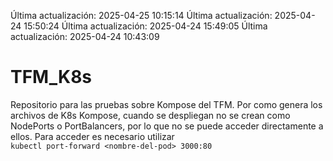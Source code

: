 Última actualización: 2025-04-25 10:15:14
Última actualización: 2025-04-24 15:50:24
Última actualización: 2025-04-24 15:49:05
Última actualización: 2025-04-24 10:43:09

# TFM_K8s
Repositorio para las pruebas sobre Kompose del TFM.
Por como genera los archivos de K8s Kompose, cuando se despliegan no se crean como NodePorts o PortBalancers, por lo que no se puede acceder directamente a ellos. Para acceder es necesario utilizar  
`kubectl port-forward <nombre-del-pod> 3000:80`



